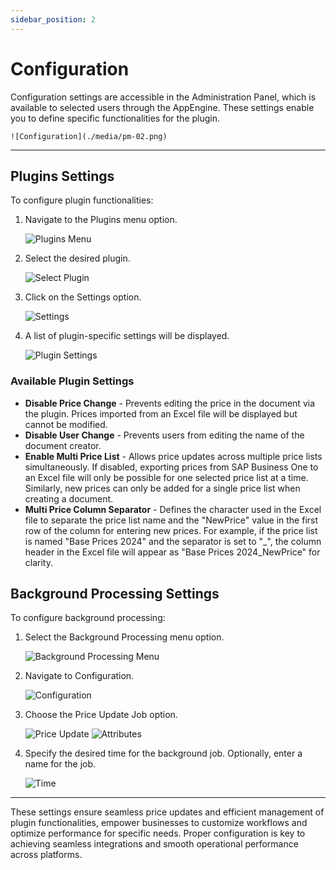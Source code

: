 ```yaml
---
sidebar_position: 2
---
```


# Configuration

Configuration settings are accessible in the Administration Panel, which is available to selected users through the AppEngine. These settings enable you to define specific functionalities for the plugin.

    ![Configuration](./media/pm-02.png)

---

## Plugins Settings

To configure plugin functionalities:

1. Navigate to the Plugins menu option.

    ![Plugins Menu](./media/pm-03.png)

2. Select the desired plugin.

    ![Select Plugin](./media/pm-04.png)

3. Click on the Settings option.

    ![Settings](./media/pm-05.png)

4. A list of plugin-specific settings will be displayed.

    ![Plugin Settings](./media/pm-06.png)

### Available Plugin Settings

- **Disable Price Change** - Prevents editing the price in the document via the plugin. Prices imported from an Excel file will be displayed but cannot be modified.
- **Disable User Change** - Prevents users from editing the name of the document creator.
- **Enable Multi Price List** - Allows price updates across multiple price lists simultaneously. If disabled, exporting prices from SAP Business One to an Excel file will only be possible for one selected price list at a time. Similarly, new prices can only be added for a single price list when creating a document.
- **Multi Price Column Separator** - Defines the character used in the Excel file to separate the price list name and the "NewPrice" value in the first row of the column for entering new prices. For example, if the price list is named "Base Prices 2024" and the separator is set to "_", the column header in the Excel file will appear as "Base Prices 2024_NewPrice" for clarity.

## Background Processing Settings

To configure background processing:

1. Select the Background Processing menu option.

    ![Background Processing Menu](./media/bp-01.png)

2. Navigate to Configuration.

    ![Configuration](./media/bp-02.png)

3. Choose the Price Update Job option.

    ![Price Update](./media/bp-03.png)
    ![Attributes](./media/bp-04.png)

4. Specify the desired time for the background job. Optionally, enter a name for the job.

    ![Time](./media/bp-05.png)

---
These settings ensure seamless price updates and efficient management of plugin functionalities, empower businesses to customize workflows and optimize performance for specific needs.  Proper configuration is key to achieving seamless integrations and smooth operational performance across platforms.
